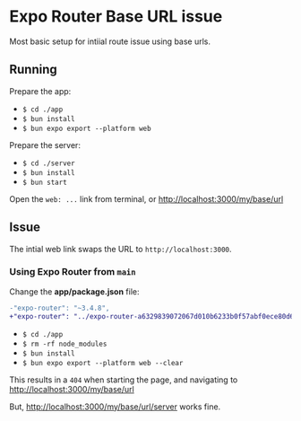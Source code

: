 # Expo Router Base URL issue

Most basic setup for intiial route issue using base urls.

## Running

Prepare the app:

- `$ cd ./app`
- `$ bun install`
- `$ bun expo export --platform web`

Prepare the server:

- `$ cd ./server`
- `$ bun install`
- `$ bun start`

Open the `web: ...` link from terminal, or [http://localhost:3000/my/base/url](http://localhost:3000/my/base/url)

## Issue

The intial web link swaps the URL to `http://localhost:3000`.

### Using Expo Router from `main`

Change the **app/package.json** file:

```diff
-"expo-router": "~3.4.8",
+"expo-router": "../expo-router-a6329839072067d010b6233b0f57abf0ece80d69.tgz",
```

- `$ cd ./app`
- `$ rm -rf node_modules`
- `$ bun install`
- `$ bun expo export --platform web --clear`

This results in a `404` when starting the page, and navigating to [http://localhost:3000/my/base/url](http://localhost:3000/my/base/url)

But, [http://localhost:3000/my/base/url/server](http://localhost:3000/my/base/url/server) works fine.

